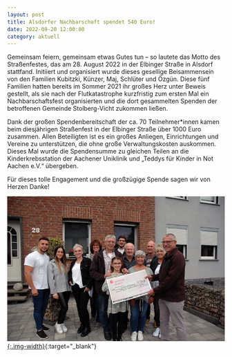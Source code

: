 ```yaml
---
layout: post
title: Alsdorfer Nachbarschaft spendet 540 Euro!
date: 2022-09-20 12:00:00
category: aktuell
---
```


Gemeinsam feiern, gemeinsam etwas Gutes tun – so lautete das Motto des Straßenfestes, das am 28. August 2022 in der Elbinger Straße in Alsdorf stattfand. Initiiert und organisiert wurde dieses gesellige Beisammensein von den Familien Kubitzki, Künzer, Maj, Schlüter und Özgün. Diese fünf Familien hatten bereits im Sommer 2021 ihr großes Herz unter Beweis gestellt, als sie nach der Flutkatastrophe kurzfristig zum ersten Mal ein Nachbarschaftsfest organisierten und die dort gesammelten Spenden der betroffenen Gemeinde Stolberg-Vicht zukommen ließen.

Dank der großen Spendenbereitschaft der ca. 70 Teilnehmer\*innen kamen beim diesjährigen Straßenfest in der Elbinger Straße über 1000 Euro zusammen. Allen Beteiligten ist es ein großes Anliegen, Einrichtungen und Vereine zu unterstützen, die ohne große Verwaltungskosten auskommen. Dieses Mal wurde die Spendensumme zu gleichen Teilen an die Kinderkrebsstation der Aachener Uniklinik und „Teddys für Kinder in Not Aachen e.V.“ übergeben.

Für dieses tolle Engagement und die großzügige Spende sagen wir von Herzen Danke!

[![Alsdorfer Nachbarschaft übereicht den Scheck](/assets/alsdorfer-nachbarschaft-small.jpg){:.img-width}](/assets/alsdorfer-nachbarschaft.jpg){:target="\_blank"}
